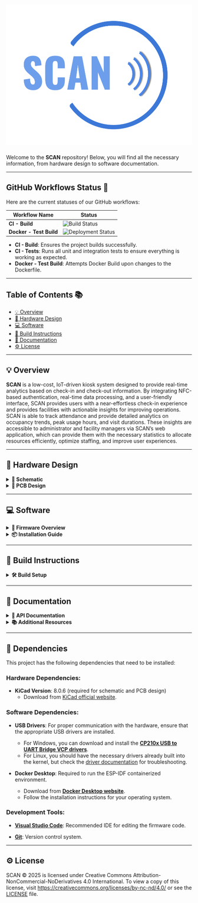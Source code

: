# ![Project Logo](docs/logo.png)

Welcome to the **SCAN** repository! Below, you will find all the necessary information, from hardware design to software documentation.

---

## GitHub Workflows Status 🔧

Here are the current statuses of our GitHub workflows:

| Workflow Name            | Status                                  |
| ------------------------ | --------------------------------------- |
| **CI - Build**            | ![Build Status](https://github.com/jjsprandel/SCAN/actions/workflows/build.yml/badge.svg?branch=main&event=pull_request) |
| **Docker - Test Build**   | ![Deployment Status](https://github.com/jjsprandel/UCF-Senior-Design/actions/workflows/docker-build.yml/badge.svg) |

- **CI - Build**: Ensures the project builds successfully.
- **CI - Tests**: Runs all unit and integration tests to ensure everything is working as expected.
- **Docker - Test Build**: Attempts Docker Build upon changes to the Dockerfile.

---

## Table of Contents 📚
- [💡 Overview](#overview)
- [🔧 Hardware Design](#hardware-design)
- [💻 Software](#software)
- [🔨 Build Instructions](#build-instructions)
- [📑 Documentation](#documentation)
- [⚙️ License](#license)

---

## 💡 Overview
 **SCAN** is a low-cost, IoT-driven kiosk system designed to provide real-time analytics based on check-in and check-out information. By integrating NFC-based authentication, real-time data processing, and a user-friendly interface, SCAN provides users with a near-effortless check-in experience and provides facilities with actionable insights for improving operations. SCAN is able to track attendance and provide detailed analytics on occupancy trends, peak usage hours, and visit durations. These insights are accessible to administrator and facility managers via SCAN’s web application, which can provide them with the necessary statistics to allocate resources efficiently, optimize staffing, and improve user experiences.

---

## 🔧 Hardware Design
<details>
  <summary><strong>📡 Schematic</strong></summary>

  Below is the schematic of the hardware design:

  ![Schematic](docs/schematic-preview/schematic-preview.png)
  
  **Key Features**:
  - Feature 1
  - Feature 2
  - Feature 3

  Additional hardware files can be found in the [hardware directory](hardware_design).

</details>

<details>
  <summary><strong>🔌 PCB Design</strong></summary>

  Here's the PCB design layout:

  ![PCB](docs/pcb-design/pcb_layout.png)

  **Important Notes**:
  - Note about the PCB.
  - Power considerations.
  - Any important design choices.

</details>

---

## 💻 Software
<details>
  <summary><strong>💾 Firmware Overview</strong></summary>

  The firmware is designed to work with the hardware for controlling the device. You can find the code [here](path/to/firmware).

  **Key Libraries Used**:
  - Library 1
  - Library 2

</details>

<details>
  <summary><strong>📦 Installation Guide</strong></summary>

  Follow these steps to install the firmware:
  
  1. Step 1
  2. Step 2
  3. Step 3

  Detailed instructions are available in the [installation guide](link_to_guide).

</details>

---

## 🔨 Build Instructions

<details>
  <summary><strong>🛠️ Build Setup</strong></summary>

  To build the project, follow these steps:

  1. Clone the repository:
     ```bash
     git clone https://github.com/jjsprandel/SCAN.git
     ```
  2. Reopen Visual Studio Code in Container:
  3. Compile the firmware:
     ```bash
     idf.py build
     ```
  4. Flash the firmware:
     ```bash
     idf.py --port 'rfc2217://host.docker.internal:4000?ign_set_control' flash
     ```

  **Tips**:
  - Ensure your system meets the requirements listed in the [build prerequisites](link_to_prerequisites).
  - If you encounter issues, check the [troubleshooting guide](link_to_troubleshooting).

</details>

---

## 📑 Documentation
<details>
  <summary><strong>📝 API Documentation</strong></summary>

  - **[API Reference](link_to_api_reference)**: Detailed API usage and function descriptions.
  - **[Hardware Docs](link_to_hardware_docs)**: Documentation on hardware design.

</details>

<details>
  <summary><strong>📚 Additional Resources</strong></summary>

  - **[Project Wiki](link_to_wiki)**: Explore the project wiki for more in-depth articles.
  - **[User Manual](link_to_user_manual)**: Comprehensive user guide for operation.

</details>

---

## 🔌 Dependencies

This project has the following dependencies that need to be installed:

### **Hardware Dependencies:**
- **KiCad Version**: 8.0.6 (required for schematic and PCB design)
  - Download from [KiCad official website](https://kicad.org/download/).
  
### **Software Dependencies:**
- **USB Drivers**: For proper communication with the hardware, ensure that the appropriate USB drivers are installed.
  - For Windows, you can download and install the **[CP210x USB to UART Bridge VCP drivers](https://www.silabs.com/developer-tools/usb-to-uart-bridge-vcp-drivers?tab=downloads)**.
  - For Linux, you should have the necessary drivers already built into the kernel, but check the [driver documentation](https://www.silabs.com/community/interface/usb-bridges) for troubleshooting.

- **Docker Desktop**: Required to run the ESP-IDF containerized environment.
  - Download from **[Docker Desktop website](https://www.docker.com/products/docker-desktop)**.
  - Follow the installation instructions for your operating system.
  
### **Development Tools:**
- **[Visual Studio Code](https://code.visualstudio.com/)**: Recommended IDE for editing the firmware code.

- **[Git](https://git-scm.com/)**: Version control system.

---

## ⚙️ License
SCAN © 2025 is licensed under Creative Commons Attribution-NonCommercial-NoDerivatives 4.0 International. To view a copy of this license, visit https://creativecommons.org/licenses/by-nc-nd/4.0/ or see the [LICENSE](LICENSE) file.


